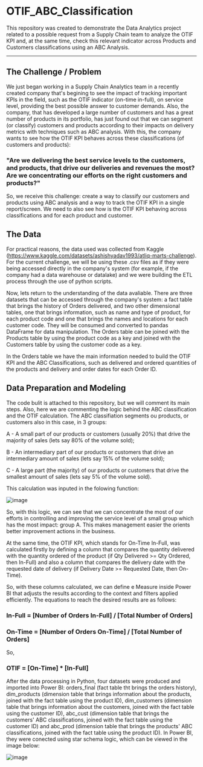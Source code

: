 # OTIF_ABC_Classification
This repository was created to demonstrate the Data Analytics project related to a possible request from a Supply Chain team to analyze the OTIF KPI and, at the same time, check this relevant indicator across Products and Customers classifications using an ABC Analysis.
____________________________________________

## The Challenge / Problem
We just began working in a Supply Chain Analytics team in a recently created company that's begining to see the impact of tracking important KPIs in the field, such as the OTIF indicator (on-time in-full), on service level, providing the best possible answer to customer demands. Also, the company, that has developed a large number of customers and has a great number of products in its portfolio, has just found out that we can segment (or classify) customers and products according to their impacts on delivery metrics with techniques such as ABC analysis. With this, the company wants to see how the OTIF KPI behaves across these classifications (of customers and products): 

### "Are we delivering the best service levels to the customers, and products, that drive our deliveries and revenues the most? Are we concentrating our efforts on the right customers and products?"

So, we receive this challenge: create a way to classify our customers and products using ABC analysis and a way to track the OTIF KPI in a single report/screen. We need to also see how is the OTIF KPI behaving across classifications and for each product and customer.

## The Data
For practical reasons, the data used was collected from Kaggle (https://www.kaggle.com/datasets/ashishyadav1993/atliq-marts-challenge). For the current challenge, we will be using these .csv files as if they were being accessed directly in the company's system (for example, if the company had a data warehouse or datalake) and we were building the ETL process through the use of python scripts.

Now, lets return to the understanding of the data avaliable. There are three datasets that can be accessed through the company's system: a fact table that brings the history of Orders delivered, and two other dimensional tables, one that brings information, such as name and type of product, for each product code and one that brings the names and locations for each customer code. They will be consumed and converted to pandas DataFrame for data manipulation. The Orders table can be joined with the Products table by using the product code as a key and joined with the Customers table by using the customer code as a key.

In the Orders table we have the main information needed to build the OTIF KPI and the ABC Classifications, such as delivered and ordered quantities of the products and delivery and order dates for each Order ID.

## Data Preparation and Modeling
The code bulit is attached to this repository, but we will comment its main steps. Also, here we are commenting the logic behind the ABC classification and the OTIF calculation. The ABC classifiation segments ou products, or customers also in this case, in 3 groups:


A - A small part of our products or customers (usually 20%) that drive the majority of sales (lets say 80% of the volume sold);

B - An intermediary part of our products or customers that drive an intermediary amount of sales (lets say 15% of the volume sold);

C - A large part (the majority) of our products or customers that drive the smallest amount of sales (lets say 5% of the volume sold).


This calculation was inputed in the folowing function:

![image](https://github.com/T1burski/OTIF_ABC_Classification/assets/100734219/58226de2-49ea-494a-b526-751e779ac08f)


So, with this logic, we can see that we can concentrate the most of our efforts in controlling and improving the service level of a small group which has the most impact: group A. This makes management easier the orients better improvement actions in the business.

At the same time, the OTIF KPI, which stands for On-Time In-Full, was calculated firstly by defining a column that compares the quantity delivered with the quantity ordered of the product (if Qty Delivered >= Qty Ordered, then In-Full) and also a column that compares the delivery date with the requested date of delivery (if Delivery Date >= Requested Date, then On-Time).

So, with these columns calculated, we can define e Measure inside Power BI that adjusts the results according to the context and filters applied efficiently. The equations to reach the desired results are as follows:

### In-Full = [Number of Orders In-Full] / [Total Number of Orders]

### On-Time = [Number of Orders On-Time] / [Total Number of Orders]

So,

### OTIF = [On-Time] * [In-Full]

After the data processing in Python, four datasets were produced and imported into Power BI: orders_final (fact table tht brings the orders history), dim_products (dimension table that brings information about the products, joined with the fact table using the product ID), dim_customers (dimension table that brings information about the customers, joined with the fact table using the customer ID), abc_cust (dimension table that brings the customers' ABC classifications, joined with the fact table using the customer ID) and abc_prod (dimension table that brings the products' ABC classifications, joined with the fact table using the product ID). In Power BI, they were conected using star schema logic, which can be viewed in the image below:

![image](https://github.com/T1burski/OTIF_ABC_Classification/assets/100734219/05ea9a40-d6b5-40ca-8167-62fbf5963a2d)



